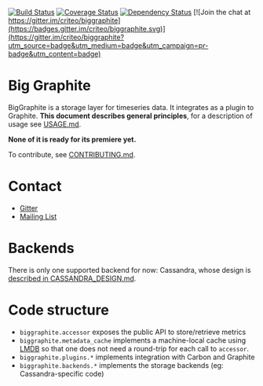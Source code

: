 [![Build Status](https://travis-ci.org/criteo/biggraphite.svg?branch=master)](https://travis-ci.org/criteo/biggraphite)
[![Coverage Status](https://coveralls.io/repos/github/criteo/biggraphite/badge.svg?branch=initialimport)](https://coveralls.io/github/criteo/biggraphite?branch=master)
[![Dependency Status](https://gemnasium.com/badges/github.com/criteo/biggraphite.svg)](https://gemnasium.com/github.com/criteo/biggraphite)
[![Join the chat at https://gitter.im/criteo/biggraphite](https://badges.gitter.im/criteo/biggraphite.svg)](https://gitter.im/criteo/biggraphite?utm_source=badge&utm_medium=badge&utm_campaign=pr-badge&utm_content=badge)

# Big Graphite

BigGraphite is a storage layer for timeseries data. It integrates as a plugin to Graphite.
**This document describes general principles**, for a description of usage see [USAGE.md](USAGE.md).

**None of it is ready for its premiere yet.**

To contribute, see [CONTRIBUTING.md](CONTRIBUTING.md).


# Contact
- [Gitter](https://gitter.im/criteo/biggraphite)
- [Mailing List](https://groups.google.com/forum/#!forum/biggraphite)

# Backends
There is only one supported backend for now: Cassandra, whose design is [described in CASSANDRA_DESIGN.md](CASSANDRA_DESIGN.md).

# Code structure
- `biggraphite.accessor` exposes the public API to store/retrieve metrics
- `biggraphite.metadata_cache` implements a machine-local cache using [LMDB](https://lmdb.readthedocs.io)
   so that one does not need a round-trip for each call to `accessor`.
- `biggraphite.plugins.*` implements integration with Carbon and Graphite
- `biggraphite.backends.*` implements the storage backends (eg: Cassandra-specific code)
